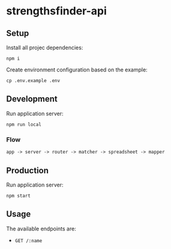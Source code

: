 # strengthsfinder-api

## Setup

Install all projec dependencies:

    npm i

Create environment configuration based on the example:

    cp .env.example .env

## Development

Run application server:

    npm run local

### Flow

    app -> server -> router -> matcher -> spreadsheet -> mapper

## Production

Run application server:

    npm start

## Usage

The available endpoints are:

- `GET /:name`
